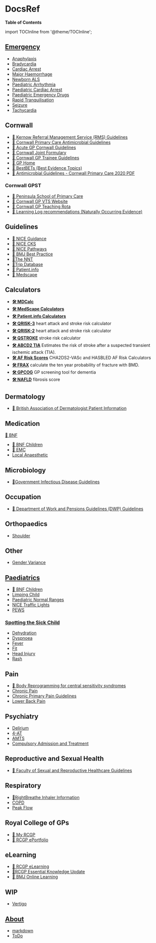 # DocsRef

**Table of Contents**
<!-- following code generates TOC in Docusaurus-->

import TOCInline from '@theme/TOCInline';

<TOCInline toc={toc} />


## [Emergency](Emergency/index.md)
- [Anaphylaxis](Emergency/anaphylaxis.md)
- [Bradycardia](Emergency/Bradycardia.md)
- [Cardiac Arrest](Emergency/Cardiac%20Arrest.md)
- [Major Haemorrhage](Emergency/Major%20Haemorrhage.md)
- [Newborn ALS](Emergency/Newborn%20ALS.md)
- [Paediatric Arrhythmia](Emergency/Paediatric%20Arrhythmia.md)
- [Paediatric Cardiac Arrest](Emergency/Paediatric%20Cardiac%20Arrest.md)
- [Paediatric Emergency Drugs](Emergency/Paediatric%20Emergency%20Drugs.md)
- [Rapid Tranquilisation](Emergency/Rapid%20Tranquilisation.md)
- [Seizure](Emergency/Seizure.md)
- [Tachycardia](Emergency/Tachycardia.md)

## Cornwall
 - [🔗 Kernow Referral Management Service (RMS) Guidelines](https://rms.kernowccg.nhs.uk/primary_care_clinical_referral_criteria)
- [🔗 Cornwall Primary Care Antimicrobial Guidelines](https://viewer.microguide.global/guide/1000000207)
- [🔗 Acute GP Cornwall Guidelines](https://www.acutegpcornwall.com/)
- [🔗 Cornwall Joint Formulary](https://www.eclipsesolutions.org/cornwall/)
- [🔗 Cornwall GP Trainee Guidelines](https://gp-training.hee.nhs.uk/cornwall/useful-links/)
- [🔗 GP Home](http://www.gphome.com/)
- [🔗 BestBETs (Best Evidence Topics)](https://bestbets.org/)
- [🔗 Antimicrobial Guidelines - Cornwall Primary Care 2020 PDF](attachments/KernowAntimicrobialGuidelines2020.pdf )

### Cornwall GPST
- [🔗 Peninsula School of Primary Care](https://primarycare.peninsuladeanery.nhs.uk/)
- [🔗 Cornwall GP VTS Website](https://gp-training.hee.nhs.uk/cornwall/)
- [🔗 Cornwall GP Teaching Rota](https://docs.google.com/document/d/1Vo5LZbB2s5lXR_JRyIMSrIcvG2wu2fg-xGB-Lu3PnKc/edit)
- [🔗 Learning Log recommendations (Naturally Occurring Evidence)](https://primarycare.peninsuladeanery.nhs.uk/about-us/gp-specialty-trainees/learning-log-recommendations-naturally-occurring-evidence/)

## Guidelines
 - [🔗 NICE Guidance](https://www.nice.org.uk/guidance)
- [🔗 NICE CKS](https://cks.nice.org.uk/)
- [🔗 NICE Pathways](https://pathways.nice.org.uk/)
- [🔗 BMJ Best Practice](https://bestpractice.bmj.com/)
- [🔗The NNT](https://www.thennt.com/)
- [🔗Trip Database](https://www.tripdatabase.com/)
- [🔗 Patient.info](https://patient.info/)
- [🔗 Medscape](https://emedicine.medscape.com/)

## Calculators
- **[🛠 MDCalc](https://www.mdcalc.com/)**
- **[🛠 MedScape Calculators](https://reference.medscape.com/guide/medical-calculators)**
- **[🛠 Patient.info Calculators](https://patient.info/medical-calculators)**
- **[🛠 QRISK-3](https://qrisk.org/three/)** heart attack and stroke risk calculator
- **[🛠 QRISK-2](https://qrisk.org/2017/)** heart attack and stroke risk calculator
- **[🛠 QSTROKE](https://qstroke.org/)** stroke risk calculator
- **[🛠 ABCD2 TIA](https://www.mdcalc.com/abcd2-score-tia)** Estimates the risk of stroke after a suspected transient ischemic attack (TIA).
- **[🛠 AF Risk Scores](https://www.chadsvasc.org/)** CHA2DS2-VASc and HASBLED AF Risk Calculators
- **[🛠 FRAX](https://www.sheffield.ac.uk/FRAX/tool.aspx)** calculate the ten year probability of fracture with BMD.
- **[🛠 GPCOG](https://patient.info/doctor/general-practitioner-assessment-of-cognition-gpcog-score)** GP screening tool for dementia
- **[🛠 NAFLD](https://nafldscore.com/)** fibrosis score

## Dermatology
- [🔗 British Association of Dermatologist Patient Information](https://www.bad.org.uk/for-the-public/patient-information-leaflets)

## Medication
 [🔗 BNF](https://bnf.nice.org.uk/)
- [🔗 BNF Children](https://bnfc.nice.org.uk/)
- [🔗 EMC](https://www.medicines.org.uk/emc)
- [Local Anaesthetic](Drugs/Local%20Anaesthetic.md)

## Microbiology
 - [🔗Government Infectious Disease Guidelines](https://www.gov.uk/topic/health-protection/infectious-diseases)

## Occupation
 - [🔗 Department of Work and Pensions Guidelines (DWP) Guidelines](https://www.gov.uk/government/collections/healthcare-practitioners-guidance-and-information-from-dwp)

## Orthopaedics
- [Shoulder](Orthopaedics/Shoulder.md)

## Other
- [Gender Variance](Other/Gender%20Variance.md)

## [Paediatrics](Paediatrics/index.md)
- [🔗 BNF Children](https://bnfc.nice.org.uk/)
- [Limping Child](Paediatrics/Limping%20Child.md)
- [Paediatric Normal Ranges](Paediatrics/Paediatric-Observations-Normal-Range.md)
- [NICE Traffic Lights](Paediatrics/Traffic%20Light.md)
- [PEWS](Paediatrics/PEWS.md)

### [Spotting the Sick Child](Paediatrics/STSC/STSC.md)
- [Dehydration](Paediatrics/STSC/Dehydration.md)
- [Dyspnoea](Paediatrics/STSC/Dyspnoea.md)
- [Fever](Paediatrics/STSC/Fever.md)
- [Fit](Paediatrics/STSC/Fit.md)
- [Head Injury](Paediatrics/STSC/Head%20Injury.md)
- [Rash](Paediatrics/STSC/Rash.md)

## Pain
- [🔗 Body Reprogramming for central sensitivity syndromes](http://www.bodyreprogramming.org/)
- [Chronic Pain](Pain/Chronic%20Pain.md)
- [Chronic Primary Pain Guidelines](Pain/Chronic%20Primary%20Pain%20Guidelines.md)
- [Lower Back Pain](Pain/Lower%20Back%20Pain.md)

## Psychiatry
- [Delirium](Psychiatry/Delirium.md)
- [4-AT](Psychiatry/4-AT.md)
- [AMTS](Psychiatry/AMTS.md)
- [Compulsory Admission and Treatment](Psychiatry/Compulsory%20Admission%20and%20Treatment.md)

## Reproductive and Sexual Health
- [🔗 Faculty of Sexual and Reproductive Healthcare Guidelines](https://www.fsrh.org/standards-and-guidance/)

## Respiratory
- [🔗RightBreathe Inhaler Information](https://www.rightbreathe.com/)
- [COPD](Respiratory/COPD.md)
- [Peak Flow](Respiratory/Peak%20Flow.md)

## Royal College of GPs
- [🔗 My RCGP](https://www.rcgp.org.uk/my-rcgp.aspx)
- [🔗 RCGP ePortfolio](https://www.fourteenfish.com/portfolio)

## eLearning
- [🔗 RCGP eLearning](https://elearning.rcgp.org.uk/)
- [🔗RCGP Essential Knowledge Update](https://elearning.rcgp.org.uk/course/index.php?categoryid=2)
- [🔗 BMJ Online Learning](https://new-learning.bmj.com/)

## WIP
- [Vertigo](WIP/Vertigo.md)

## [About](About/index.md)
- [markdown](About/markdown.md)
- [ToDo](About/ToDo.md)



